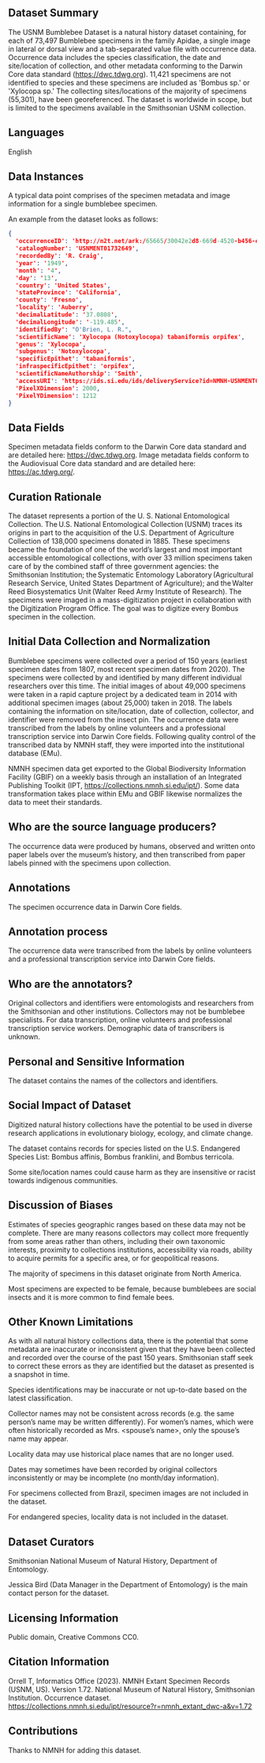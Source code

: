 ## Dataset Summary 

The USNM Bumblebee Dataset is a natural history dataset containing, for each of 73,497 Bumblebee specimens in the family Apidae, a single image in lateral or dorsal view and a tab-separated value file with occurrence data. Occurrence data includes the species classification, the date and site/location of collection, and other metadata conforming to the Darwin Core data standard (https://dwc.tdwg.org). 11,421 specimens are not identified to species and these specimens are included as 'Bombus sp.' or 'Xylocopa sp.' The collecting sites/locations of the majority of specimens (55,301), have been georeferenced. The dataset is worldwide in scope, but is limited to the specimens available in the Smithsonian USNM collection.  

## Languages 

English 

## Data Instances 

A typical data point comprises of the specimen metadata and image information for a single bumblebee specimen.

An example from the dataset looks as follows:

```json
{
  'occurrenceID': 'http://n2t.net/ark:/65665/30042e2d8-669d-4520-b456-e3c64203eff8',
  'catalogNumber': 'USNMENT01732649',
  'recordedBy': 'R. Craig',
  'year': '1949',
  'month': '4',
  'day': '13',
  'country': 'United States',
  'stateProvince': 'California',
  'county': 'Fresno',
  'locality': 'Auberry',
  'decimalLatitude': '37.0808',
  'decimalLongitude': '-119.485',
  'identifiedBy': "O'Brien, L. R.",
  'scientificName': 'Xylocopa (Notoxylocopa) tabaniformis orpifex',
  'genus': 'Xylocopa',
  'subgenus': 'Notoxylocopa',
  'specificEpithet': 'tabaniformis',
  'infraspecificEpithet': 'orpifex',
  'scientificNameAuthorship': 'Smith',
  'accessURI': 'https://ids.si.edu/ids/deliveryService?id=NMNH-USNMENT01732649',
  'PixelXDimension': 2000,
  'PixelYDimension': 1212
}
```

## Data Fields 

Specimen metadata fields conform to the Darwin Core data standard and are detailed here: https://dwc.tdwg.org. Image metadata fields conform to the Audiovisual Core data standard and are detailed here: https://ac.tdwg.org/.

## Curation Rationale 

The dataset represents a portion of the U. S. National Entomological Collection. The U.S. National Entomological Collection (USNM) traces its origins in part to the acquisition of the U.S. Department of Agriculture Collection of 138,000 specimens donated in 1885. These specimens became the foundation of one of the world’s largest and most important accessible entomological collections, with over 33 million specimens taken care of by the combined staff of three government agencies: the Smithsonian Institution; the Systematic Entomology Laboratory (Agricultural Research Service, United States Department of Agriculture); and the Walter Reed Biosystematics Unit (Walter Reed Army Institute of Research). The specimens were imaged in a mass-digitization project in collaboration with the Digitization Program Office. The goal was to digitize every Bombus specimen in the collection.  

## Initial Data Collection and Normalization 

Bumblebee specimens were collected over a period of 150 years (earliest specimen dates from 1807, most recent specimen dates from 2020). The specimens were collected by and identified by many different individual researchers over this time. The initial images of about 49,000 specimens were taken in a rapid capture project by a dedicated team in 2014 with additional specimen images (about 25,000) taken in 2018. The labels containing the information on site/location, date of collection, collector, and identifier were removed from the insect pin. The occurrence data were transcribed from the labels by online volunteers and a professional transcription service into Darwin Core fields. Following quality control of the transcribed data by NMNH staff, they were imported into the institutional database (EMu). 

NMNH specimen data get exported to the Global Biodiversity Information Facility (GBIF) on a weekly basis through an installation of an Integrated Publishing Toolkit (IPT, https://collections.nmnh.si.edu/ipt/). Some data transformation takes place within EMu and GBIF likewise normalizes the data to meet their standards.  

 
## Who are the source language producers? 

The occurrence data were produced by humans, observed and written onto paper labels over the museum’s history, and then transcribed from paper labels pinned with the specimens upon collection. 


## Annotations 

The specimen occurrence data in Darwin Core fields. 

## Annotation process 

The occurrence data were transcribed from the labels by online volunteers and a professional transcription service into Darwin Core fields. 

## Who are the annotators? 

Original collectors and identifiers were entomologists and researchers from the Smithsonian and other institutions. Collectors may not be bumblebee specialists. For data transcription, online volunteers and professional transcription service workers. Demographic data of transcribers is unknown.  

## Personal and Sensitive Information 

The dataset contains the names of the collectors and identifiers.  

## Social Impact of Dataset 

Digitized natural history collections have the potential to be used in diverse research applications in evolutionary biology, ecology, and climate change.  

The dataset contains records for species listed on the U.S. Endangered Species List: Bombus affinis, Bombus franklini, and Bombus terricola. 

Some site/location names could cause harm as they are insensitive or racist towards indigenous communities. 

## Discussion of Biases 

Estimates of species geographic ranges based on these data may not be complete. There are many reasons collectors may collect more frequently from some areas rather than others, including their own taxonomic interests, proximity to collections institutions, accessibility via roads, ability to acquire permits for a specific area, or for geopolitical reasons. 

The majority of specimens in this dataset originate from North America.  

Most specimens are expected to be female, because bumblebees are social insects and it is more common to find female bees. 

## Other Known Limitations 

As with all natural history collections data, there is the potential that some metadata are inaccurate or inconsistent given that they have been collected and recorded over the course of the past 150 years. Smithsonian staff seek to correct these errors as they are identified but the dataset as presented is a snapshot in time. 

Species identifications may be inaccurate or not up-to-date based on the latest classification.  

Collector names may not be consistent across records (e.g. the same person’s name may be written differently). For women’s names, which were often historically recorded as Mrs. <spouse’s name>, only the spouse’s name may appear. 

Locality data may use historical place names that are no longer used. 

Dates may sometimes have been recorded by original collectors inconsistently or may be incomplete (no month/day information). 

For specimens collected from Brazil, specimen images are not included in the dataset. 

For endangered species, locality data is not included in the dataset. 

## Dataset Curators 

Smithsonian National Museum of Natural History, Department of Entomology. 

Jessica Bird (Data Manager in the Department of Entomology) is the main contact person for the dataset. 

## Licensing Information 

Public domain, Creative Commons CC0. 

## Citation Information 

Orrell T, Informatics Office (2023). NMNH Extant Specimen Records (USNM, US). Version 1.72. National Museum of Natural History, Smithsonian Institution. Occurrence dataset. https://collections.nmnh.si.edu/ipt/resource?r=nmnh_extant_dwc-a&v=1.72


## Contributions 

Thanks to NMNH for adding this dataset. 
